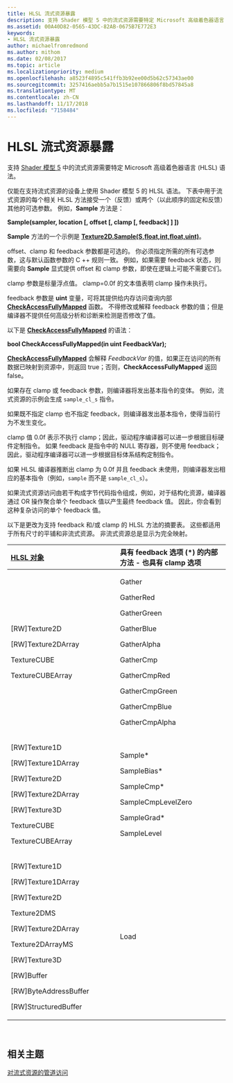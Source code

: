 ```yaml
---
title: HLSL 流式资源暴露
description: 支持 Shader 模型 5 中的流式资源需要特定 Microsoft 高级着色器语言 (HLSL) 语法。
ms.assetid: 00A40D82-0565-43DC-82AB-0675B7E772E3
keywords:
- HLSL 流式资源暴露
author: michaelfromredmond
ms.author: mithom
ms.date: 02/08/2017
ms.topic: article
ms.localizationpriority: medium
ms.openlocfilehash: a8523f4895c541ffb3b92ee00d5b62c57343ae00
ms.sourcegitcommit: 3257416aebb5a7b1515e107866806f8bd57845a8
ms.translationtype: MT
ms.contentlocale: zh-CN
ms.lasthandoff: 11/17/2018
ms.locfileid: "7158484"
---
```

# <a name="hlsl-streaming-resources-exposure"></a>HLSL 流式资源暴露


支持 [Shader 模型 5](https://msdn.microsoft.com/library/windows/desktop/ff471356) 中的流式资源需要特定 Microsoft 高级着色器语言 (HLSL) 语法。

仅能在支持流式资源的设备上使用 Shader 模型 5 的 HLSL 语法。 下表中用于流式资源的每个相关 HLSL 方法接受一个（反馈）或两个（以此顺序的固定和反馈）其他的可选参数。 例如，**Sample** 方法是：

**Sample(sampler, location \[, offset \[, clamp \[, feedback\] \] \])**

**Sample** 方法的一个示例是 [**Texture2D.Sample(S,float,int,float,uint)**](https://msdn.microsoft.com/library/windows/desktop/dn393787)。

offset、clamp 和 feedback 参数都是可选的。 你必须指定所需的所有可选参数，这与默认函数参数的 C ++ 规则一致。 例如，如果需要 feedback 状态，则需要向 **Sample** 显式提供 offset 和 clamp 参数，即使在逻辑上可能不需要它们。

clamp 参数是标量浮点值。 clamp=0.0f 的文本值表明 clamp 操作未执行。

feedback 参数是 **uint** 变量，可将其提供给内存访问查询内部 [**CheckAccessFullyMapped**](https://msdn.microsoft.com/library/windows/desktop/dn292083) 函数。 不得修改或解释 feedback 参数的值；但是编译器不提供任何高级分析和诊断来检测是否修改了值。

以下是 [**CheckAccessFullyMapped**](https://msdn.microsoft.com/library/windows/desktop/dn292083) 的语法：

**bool CheckAccessFullyMapped(in uint FeedbackVar);**

[**CheckAccessFullyMapped**](https://msdn.microsoft.com/library/windows/desktop/dn292083) 会解释 *FeedbackVar* 的值，如果正在访问的所有数据已映射到资源中，则返回 true；否则，**CheckAccessFullyMapped** 返回 false。

如果存在 clamp 或 feedback 参数，则编译器将发出基本指令的变体。 例如，流式资源的示例会生成 `sample_cl_s` 指令。

如果既不指定 clamp 也不指定 feedback，则编译器发出基本指令，使得当前行为不发生变化。

clamp 值 0.0f 表示不执行 clamp；因此，驱动程序编译器可以进一步根据目标硬件定制指令。 如果 feedback 是指令中的 NULL 寄存器，则不使用 feedback；因此，驱动程序编译器可以进一步根据目标体系结构定制指令。

如果 HLSL 编译器推断出 clamp 为 0.0f 并且 feedback 未使用，则编译器发出相应的基本指令（例如，`sample` 而不是 `sample_cl_s`）。

如果流式资源访问由若干构成字节代码指令组成，例如，对于结构化资源，编译器通过 OR 操作聚合单个 feedback 值以产生最终 feedback 值。 因此，你会看到这种复杂访问的单个 feedback 值。

以下是更改为支持 feedback 和/或 clamp 的 HLSL 方法的摘要表。 这些都适用于所有尺寸的平铺和非流式资源。 非流式资源总是显示为完全映射。

<table>
<colgroup>
<col width="50%" />
<col width="50%" />
</colgroup>
<thead>
<tr class="header">
<th align="left"><a href="https://msdn.microsoft.com/library/windows/desktop/ff471359">HLSL 对象</a> </th>
<th align="left">具有 feedback 选项 (*) 的内部方法 - 也具有 clamp 选项</th>
</tr>
</thead>
<tbody>
<tr class="odd">
<td align="left"><p>[RW]Texture2D</p>
<p>[RW]Texture2DArray</p>
<p>TextureCUBE</p>
<p>TextureCUBEArray</p></td>
<td align="left"><p>Gather</p>
<p>GatherRed</p>
<p>GatherGreen</p>
<p>GatherBlue</p>
<p>GatherAlpha</p>
<p>GatherCmp</p>
<p>GatherCmpRed</p>
<p>GatherCmpGreen</p>
<p>GatherCmpBlue</p>
<p>GatherCmpAlpha</p></td>
</tr>
<tr class="even">
<td align="left"><p>[RW]Texture1D</p>
<p>[RW]Texture1DArray</p>
<p>[RW]Texture2D</p>
<p>[RW]Texture2DArray</p>
<p>[RW]Texture3D</p>
<p>TextureCUBE</p>
<p>TextureCUBEArray</p></td>
<td align="left"><p>Sample*</p>
<p>SampleBias*</p>
<p>SampleCmp*</p>
<p>SampleCmpLevelZero</p>
<p>SampleGrad*</p>
<p>SampleLevel</p></td>
</tr>
<tr class="odd">
<td align="left"><p>[RW]Texture1D</p>
<p>[RW]Texture1DArray</p>
<p>[RW]Texture2D</p>
<p>Texture2DMS</p>
<p>[RW]Texture2DArray</p>
<p>Texture2DArrayMS</p>
<p>[RW]Texture3D</p>
<p>[RW]Buffer</p>
<p>[RW]ByteAddressBuffer</p>
<p>[RW]StructuredBuffer</p></td>
<td align="left">Load</td>
</tr>
</tbody>
</table>

 

## <a name="span-idrelated-topicsspanrelated-topics"></a><span id="related-topics"></span>相关主题


[对流式资源的管道访问](pipeline-access-to-streaming-resources.md)

 

 




